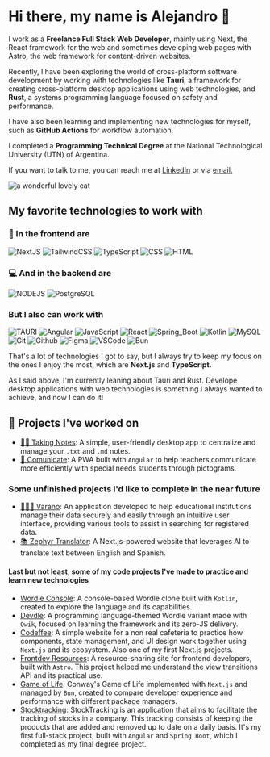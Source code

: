 # Hi there, my name is Alejandro 👋

I work as a **Freelance Full Stack Web Developer**, mainly using Next, the React framework for the web and sometimes developing web pages with Astro, the web framework for content-driven websites.

Recently, I have been exploring the world of cross-platform software development by working with technologies like **Tauri**, a framework for creating cross-platform desktop applications using web technologies, and **Rust**, a systems programming language focused on safety and performance.

I have also been learning and implementing new technologies for myself, such as **GitHub Actions** for workflow automation.

I completed a **Programming Technical Degree** at the National Technological University (UTN) of Argentina.

If you want to talk to me, you can reach me at [LinkedIn](https://www.linkedin.com/in/alejandro-dalzotto-44214a24b/) or via [email.](mailto:aledalzotto15@gmail.com)

![a wonderful lovely cat](https://i.pinimg.com/originals/bb/6d/76/bb6d7677244c8427db85c4d7e2a903ca.gif)

## My favorite technologies to work with

### 🎨 In the frontend are

![NextJS](https://img.shields.io/badge/NextJS-000000?style=for-the-badge&logo=nextdotjs&logoColor=white&labelColor=101010)
![TailwindCSS](https://img.shields.io/badge/Tailwindcss-06B6D4?style=for-the-badge&logo=tailwindcss&logoColor=white&labelColor=101010)
![TypeScript](https://img.shields.io/badge/TypeScript-3178C6?style=for-the-badge&logo=typescript&logoColor=white&labelColor=101010)
![CSS](https://img.shields.io/badge/Css-1572B6?style=for-the-badge&logo=css3&logoColor=white&labelColor=101010)
![HTML](https://img.shields.io/badge/Html-E34F26?style=for-the-badge&logo=html5&logoColor=white&labelColor=101010)

### 💻 And in the backend are

![NODEJS](https://img.shields.io/badge/NodeJS-339933?style=for-the-badge&logo=nodedotjs&logoColor=white&labelColor=101010)
![PostgreSQL](https://img.shields.io/badge/PostgreSQL-4169E1?style=for-the-badge&logo=postgresql&logoColor=white&labelColor=101010)

### But I also can work with

![TAURI](https://img.shields.io/badge/Tauri-24C8D8?style=for-the-badge&logo=tauri&logoColor=white&labelColor=101010)
![Angular](https://img.shields.io/badge/Angular-DD0031?style=for-the-badge&logo=angular&logoColor=white&labelColor=101010)
![JavaScript](https://img.shields.io/badge/JavaScript-F7DF1E?style=for-the-badge&logo=javascript&logoColor=white&labelColor=101010)
![React](https://img.shields.io/badge/React-61DAFB?style=for-the-badge&logo=react&logoColor=white&labelColor=101010)
![Spring_Boot](https://img.shields.io/badge/Spring_Boot-6DB33F?style=for-the-badge&logo=springboot&logoColor=white&labelColor=101010)
![Kotlin](https://img.shields.io/badge/Kotlin-7F52FF?style=for-the-badge&logo=kotlin&logoColor=white&labelColor=101010)
![MySQL](https://img.shields.io/badge/MySQL-4479A1?style=for-the-badge&logo=mysql&logoColor=white&labelColor=101010)
![Git](https://img.shields.io/badge/Git-F05032?style=for-the-badge&logo=git&logoColor=white&labelColor=101010)
![Github](https://img.shields.io/badge/github-181717?style=for-the-badge&logo=github&logoColor=white&labelColor=101010)
![Figma](https://img.shields.io/badge/Figma-F24E1E?style=for-the-badge&logo=figma&logoColor=white&labelColor=101010)
![VSCode](https://img.shields.io/badge/vscode-007ACC?style=for-the-badge&logo=visualstudiocode&logoColor=white&labelColor=101010)
![Bun](https://img.shields.io/badge/Bun-000000?style=for-the-badge&logo=bun&logoColor=white&labelColor=101010)

That's a lot of technologies I got to say, but I always try to keep my focus on the ones I enjoy the most, which are **Next.js** and **TypeScript.**

As I said above, I'm currently leaning about Tauri and Rust. Develope desktop applications with web technologies is something I always wanted to achieve, and now I can do it!

## 🌺 Projects I've worked on

- [✍🏻 Taking Notes](https://github.com/AlejandroDalzotto/taking-notes/releases/latest): A simple, user-friendly desktop app to centralize and manage your `.txt` and `.md` notes.
- [🎤 Comunicate](https://lm4nu.github.io/Comunicate/): A PWA built with `Angular` to help teachers communicate more efficiently with special needs students through pictograms.

### Some unfinished projects I'd like to complete in the near future

- [👩🏻‍🏫 Varano](https://github.com/AlejandroDalzotto/varano): An application developed to help educational institutions manage their data securely and easily through an intuitive user interface, providing various tools to assist in searching for registered data.
- [📚 Zephyr Translator](https://zephyr-translator.vercel.app/): A Next.js-powered website that leverages AI to translate text between English and Spanish.

#### Last but not least, some of my code projects I've made to practice and learn new technologies

- [Wordle Console](https://github.com/AlejandroDalzotto/wordle-console): A console-based Wordle clone built with `Kotlin`, created to explore the language and its capabilities.
- [Devdle](https://github.com/AlejandroDalzotto/devdle): A programming language-themed Wordle variant made with `Qwik`, focused on learning the framework and its zero-JS delivery.
- [Codeffee](https://github.com/AlejandroDalzotto/codeffee): A simple website for a non real cafeteria to practice how components, state management, and UI design work together using `Next.js` and its ecosystem. Also one of my first Next.js projects.
- [Frontdev Resources](https://github.com/AlejandroDalzotto/frontdev-resources): A resource-sharing site for frontend developers, built with `Astro`. This project helped me understand the view transitions API and its practical use.
- [Game of Life](https://github.com/AlejandroDalzotto/game-of-life): Conway's Game of Life implemented with `Next.js` and managed by `Bun`, created to compare developer experience and performance with different package managers.
- [Stocktracking](https://github.com/WaldoCuevas/StockTracking-Frontend): StockTracking is an application that aims to facilitate the tracking of stocks in a company. This tracking consists of keeping the products that are added and removed up to date on a daily basis. It's my first full-stack project, built with `Angular` and `Spring Boot`, which I completed as my final degree project.
